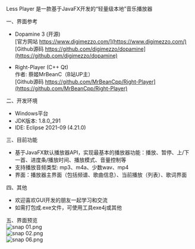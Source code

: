 Less Player 是一款基于JavaFX开发的“轻量级本地”音乐播放器

一、界面参考
* Dopamine 3 (开源)  
   [官方网站 https://www.digimezzo.com/](https://www.digimezzo.com/)  
   [Github源码 https://github.com/digimezzo/dopamine](https://github.com/digimezzo/dopamine)  
   
* Right-Player (C++ Qt)  
   作者: 蔡姬MrBeanC（B站UP主）  
   [Github源码 https://github.com/MrBeanCpp/Right-Player](https://github.com/MrBeanCpp/Right-Player)

二、开发环境
* Windows平台
* JDK版本: 1.8.0_291
* IDE: Eclipse 2021-09 (4.21.0)

三、目前功能
* 基于JavaFX默认播放器API，实现最基本的播放器功能：播放、暂停、上/下一首、进度条/播放时间、播放模式、音量控制等
* 支持播放音频类型: mp3、m4a、少数wav、mp4
* 界面：播放器主界面（包括频谱、歌曲信息）、当前播放（列表）、歌词界面

四、其他
* 欢迎喜欢GUI开发的朋友一起学习和交流
* 如需打包成.exe文件，可使用工具exe4j或其他

五、界面预览  
![snap 01.png](https://github.com/GeekLee2012/Less-Player/blob/main/snapshot/snap%2001.png)  
![snap 02.png](https://github.com/GeekLee2012/Less-Player/blob/main/snapshot/snap%2002.png)    
![snap 06.png](https://github.com/GeekLee2012/Less-Player/blob/main/snapshot/snap%2006.png)  
